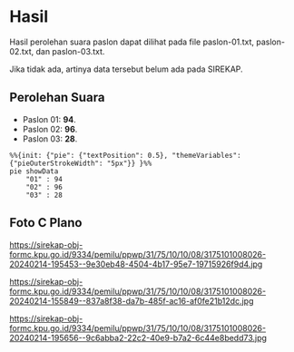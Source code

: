 # Hasil

Hasil perolehan suara paslon dapat dilihat pada file paslon-01.txt, paslon-02.txt, dan paslon-03.txt.

Jika tidak ada, artinya data tersebut belum ada pada SIREKAP.

## Perolehan Suara

 * Paslon 01: **94**.
 * Paslon 02: **96**.
 * Paslon 03: **28**.

```mermaid
%%{init: {"pie": {"textPosition": 0.5}, "themeVariables": {"pieOuterStrokeWidth": "5px"}} }%%
pie showData
    "01" : 94
    "02" : 96
    "03" : 28
```
## Foto C Plano

https://sirekap-obj-formc.kpu.go.id/9334/pemilu/ppwp/31/75/10/10/08/3175101008026-20240214-195453--9e30eb48-4504-4b17-95e7-19715926f9d4.jpg

https://sirekap-obj-formc.kpu.go.id/9334/pemilu/ppwp/31/75/10/10/08/3175101008026-20240214-155849--837a8f38-da7b-485f-ac16-af0fe21b12dc.jpg

https://sirekap-obj-formc.kpu.go.id/9334/pemilu/ppwp/31/75/10/10/08/3175101008026-20240214-195656--9c6abba2-22c2-40e9-b7a2-6c44e8bedd73.jpg
